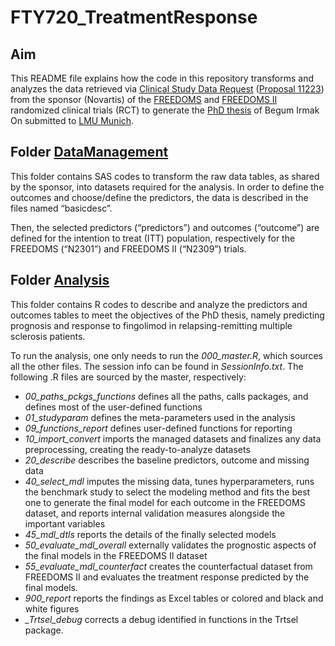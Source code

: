 ﻿# FTY720_TreatmentResponse
## Aim
This README file explains how the code in this repository transforms and analyzes the data retrieved via [Clinical Study Data Request](https://www.clinicalstudydatarequest.com) ([Proposal 11223](https://www.clinicalstudydatarequest.com/Posting.aspx?ID=20600&GroupID=SUMMARIES)) from the sponsor (Novartis) of the [FREEDOMS](https://clinicaltrials.gov/study/NCT00289978) and [FREEDOMS II](https://clinicaltrials.gov/study/NCT00355134) randomized clinical trials (RCT) to generate the [PhD thesis](https://edoc.ub.uni-muenchen.de/32918/) of Begum Irmak On submitted to [LMU Munich](https://www.lmu.de).

## Folder [DataManagement](https://github.com/irmakon/FTY720_TreatmentResponse/tree/main/DataManagement)
This folder contains SAS codes to transform the raw data tables, as shared by the sponsor, into datasets required for the analysis. In order to define the outcomes and choose/define the predictors, the data is described in the files named “basicdesc”.

Then, the selected predictors (“predictors”) and outcomes (“outcome”) are defined for the intention to treat (ITT) population, respectively for the FREEDOMS (“N2301”) and FREEDOMS II (“N2309”) trials.

## Folder [Analysis](https://github.com/irmakon/FTY720_TreatmentResponse/tree/main/Analysis)
This folder contains R codes to describe and analyze the predictors and outcomes tables to meet the objectives of the PhD thesis, namely predicting prognosis and response to fingolimod in relapsing-remitting multiple sclerosis patients. 

To run the analysis, one only needs to run the *000_master.R*, which sources all the other files. The session info can be found in *SessionInfo.txt*. The following .R files are sourced by the master, respectively:

- *00_paths_pckgs_functions* defines all the paths, calls packages, and defines most of the user-defined functions
- *01_studyparam* defines the meta-parameters used in the analysis
- *09_functions_report* defines user-defined functions for reporting
- *10_import_convert* imports the managed datasets and finalizes any data preprocessing, creating the ready-to-analyze datasets
- *20_describe* describes the baseline predictors, outcome and missing data
- *40_select_mdl* imputes the missing data, tunes hyperparameters, runs the benchmark study to select the modeling method and fits the best one to generate the final model for each outcome in the FREEDOMS dataset, and reports internal validation measures alongside the important variables
- *45_mdl_dtls* reports the details of the finally selected models
- *50_evaluate_mdl_overall* externally validates the prognostic aspects of the final models in the FREEDOMS II dataset
- *55_evaluate_mdl_counterfact* creates the counterfactual dataset from FREEDOMS II and evaluates the treatment response predicted by the final models.
- *900_report* reports the findings as Excel tables or colored and black and white figures
- *_Trtsel_debug* corrects a debug identified in functions in the Trtsel package.


